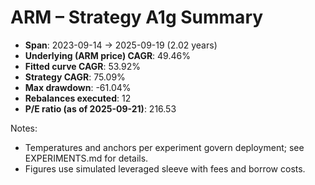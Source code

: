 # ARM – Strategy A1g Summary

- **Span**: 2023-09-14 → 2025-09-19 (2.02 years)
- **Underlying (ARM price) CAGR**: 49.46%
- **Fitted curve CAGR**: 53.92%
- **Strategy CAGR**: 75.09%
- **Max drawdown**: -61.04%
- **Rebalances executed**: 12
- **P/E ratio (as of 2025-09-21)**: 216.53

Notes:

- Temperatures and anchors per experiment govern deployment; see EXPERIMENTS.md for details.
- Figures use simulated leveraged sleeve with fees and borrow costs.


